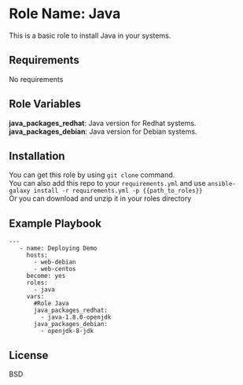Role Name: Java
===============

This is a basic role to install Java in your systems.

Requirements
------------

No requirements   

Role Variables
--------------

**java_packages_redhat**: Java version for Redhat systems.     
**java_packages_debian**: Java version for Debian systems. 

Installation
------------

You can get this role by using ```git clone``` command.  
You can also add this repo to your ```requirements.yml``` and use ```ansible-galaxy install -r requirements.yml -p {{path_to_roles}}```  
Or you can download and unzip it in your roles directory 

Example Playbook
----------------



    ---
       - name: Deploying Demo
         hosts:
           - web-debian
           - web-centos
         become: yes
         roles:
           - java
         vars:
           #Role Java
           java_packages_redhat:
             - java-1.8.0-openjdk
           java_packages_debian:
             - openjdk-8-jdk

License
-------

BSD
